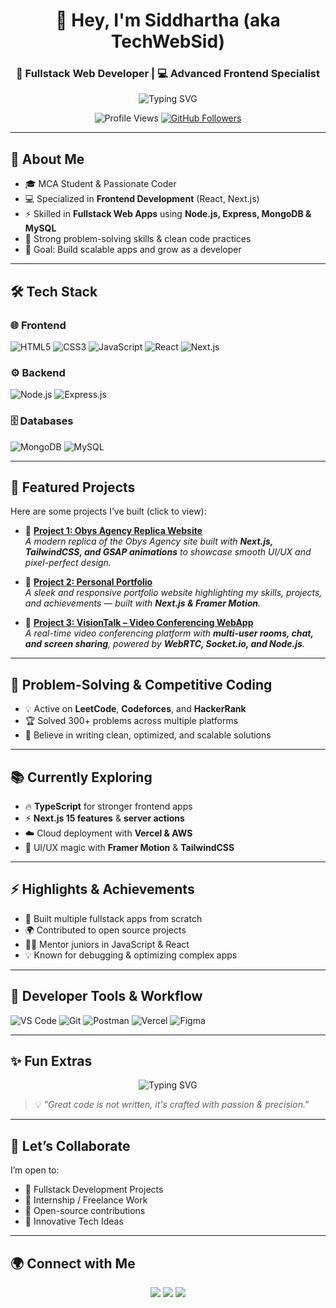 <h1 align="center">👋 Hey, I'm Siddhartha (aka TechWebSid)</h1>
<h3 align="center">🚀 Fullstack Web Developer | 💻 Advanced Frontend Specialist</h3>

<p align="center">
  <img src="https://readme-typing-svg.herokuapp.com?font=Fira+Code&weight=600&size=22&pause=1000&color=36BCF7&center=true&vCenter=true&width=600&lines=I+build+scalable+Fullstack+Web+Apps;Frontend+is+my+superpower;MERN+%2B+Next.js+Developer;Always+learning+new+tech;Open+to+Internships+and+Collaboration" alt="Typing SVG" />
</p>

<p align="center">
  <img src="https://komarev.com/ghpvc/?username=TechWebSid&label=Profile+Views&color=0e75b6&style=flat" alt="Profile Views" /> 
  <a href="https://github.com/TechWebSid?tab=followers"><img src="https://img.shields.io/github/followers/TechWebSid?label=Followers&style=social" alt="GitHub Followers"></a>
</p>


---

## 🌟 About Me  
- 🎓 MCA Student & Passionate Coder  
- 💻 Specialized in **Frontend Development** (React, Next.js)  
- ⚡ Skilled in **Fullstack Web Apps** using **Node.js, Express, MongoDB & MySQL**  
- 🧩 Strong problem-solving skills & clean code practices  
- 🎯 Goal: Build scalable apps and grow as a developer  

---

## 🛠️ Tech Stack  

### 🌐 Frontend
![HTML5](https://img.shields.io/badge/HTML5-E34F26?logo=html5&logoColor=white)
![CSS3](https://img.shields.io/badge/CSS3-1572B6?logo=css3&logoColor=white)
![JavaScript](https://img.shields.io/badge/JavaScript-F7DF1E?logo=javascript&logoColor=black)
![React](https://img.shields.io/badge/React-20232A?logo=react&logoColor=61DAFB)
![Next.js](https://img.shields.io/badge/Next.js-000000?logo=next.js&logoColor=white)

### ⚙️ Backend
![Node.js](https://img.shields.io/badge/Node.js-43853D?logo=node.js&logoColor=white)
![Express.js](https://img.shields.io/badge/Express.js-404D59?logo=express&logoColor=white)

### 🗄️ Databases
![MongoDB](https://img.shields.io/badge/MongoDB-4EA94B?logo=mongodb&logoColor=white)
![MySQL](https://img.shields.io/badge/MySQL-005C84?logo=mysql&logoColor=white)

---

## 🚀 Featured Projects  

Here are some projects I’ve built (click to view):

- 🔗 [**Project 1: Obys Agency Replica Website**](https://obys.vercel.app/)  
  _A modern replica of the Obys Agency site built with **Next.js, TailwindCSS, and GSAP animations** to showcase smooth UI/UX and pixel-perfect design._  

- 🔗 [**Project 2: Personal Portfolio**](https://sid-port-sbuu.vercel.app/)  
  _A sleek and responsive portfolio website highlighting my skills, projects, and achievements — built with **Next.js & Framer Motion**._  

- 🔗 [**Project 3: VisionTalk – Video Conferencing WebApp**](https://vision-talk-mo48.vercel.app/)  
  _A real-time video conferencing platform with **multi-user rooms, chat, and screen sharing**, powered by **WebRTC, Socket.io, and Node.js**._  



---

## 🧩 Problem-Solving & Competitive Coding  
- 💡 Active on **LeetCode**, **Codeforces**, and **HackerRank**  
- 🏆 Solved 300+ problems across multiple platforms  
- 🚀 Believe in writing clean, optimized, and scalable solutions  

---

## 📚 Currently Exploring  
- 🔥 **TypeScript** for stronger frontend apps  
- ⚡ **Next.js 15 features** & **server actions**  
- ☁️ Cloud deployment with **Vercel & AWS**  
- 🎨 UI/UX magic with **Framer Motion** & **TailwindCSS**  

---

## ⚡ Highlights & Achievements  
- 🥇 Built multiple fullstack apps from scratch  
- 🌍 Contributed to open source projects  
- 🧑‍💻 Mentor juniors in JavaScript & React  
- 💡 Known for debugging & optimizing complex apps  

---

## 🧰 Developer Tools & Workflow  
![VS Code](https://img.shields.io/badge/Editor-VSCode-blue?logo=visualstudiocode)
![Git](https://img.shields.io/badge/Git-F05032?logo=git&logoColor=white)
![Postman](https://img.shields.io/badge/API-Postman-orange?logo=postman&logoColor=white)
![Vercel](https://img.shields.io/badge/Deploy-Vercel-black?logo=vercel&logoColor=white)
![Figma](https://img.shields.io/badge/Design-Figma-purple?logo=figma&logoColor=white)

---

## ✨ Fun Extras  
<p align="center">
  <img src="https://readme-typing-svg.herokuapp.com?font=Fira+Code&weight=500&size=22&pause=1000&color=36BCF7&center=true&vCenter=true&width=550&lines=Fullstack+Web+Developer;Advanced+Frontend+Specialist;MERN+%26+Next.js+Enthusiast;Builder+of+Anything+Tech;Open+to+Internships+%26+Opportunities" alt="Typing SVG" />
</p>

> 💡 *"Great code is not written, it's crafted with passion & precision."*  

---

## 🤝 Let’s Collaborate  
I’m open to:  
- 🚀 Fullstack Development Projects  
- 💼 Internship / Freelance Work  
- 🤝 Open-source contributions  
- 🎯 Innovative Tech Ideas  

---

## 🌍 Connect with Me  
<p align="center">
  <a href="mailto:sid@example.com"><img src="https://img.shields.io/badge/Email-D14836?logo=gmail&logoColor=white" /></a>
  <a href="https://linkedin.com/in/yourlinkedin"><img src="https://img.shields.io/badge/LinkedIn-0077B5?logo=linkedin&logoColor=white" /></a>
  <a href="https://github.com/TechWebSid"><img src="https://img.shields.io/badge/GitHub-100000?logo=github&logoColor=white" /></a>
</p>

